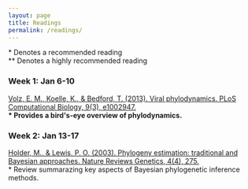 ```yaml
---
layout: page
title: Readings
permalink: /readings/
---
```


\* Denotes a recommended reading <br>
\*\* Denotes a highly recommended reading


### Week 1: Jan 6-10
[Volz, E. M., Koelle, K., & Bedford, T. (2013). Viral phylodynamics. PLoS Computational Biology, 9(3), e1002947.][volz2013] <br>
__\* Provides a bird's-eye overview of phylodynamics.__

[volz2013]: <https://doi.org/10.1371/journal.pcbi.1002947>

### Week 2: Jan 13-17
[Holder, M., & Lewis, P. O. (2003). Phylogeny estimation: traditional and Bayesian approaches. Nature Reviews Genetics, 4(4), 275.][holder2003] <br>
\* Review summarazing key aspects of Bayesian phylogenetic inference methods.

[holder2003]: <http://cgl.bioinfo.uqam.ca/bif7001/articles/BIF7001-Phylo-NatureReviewsGenetics4a.pdf>